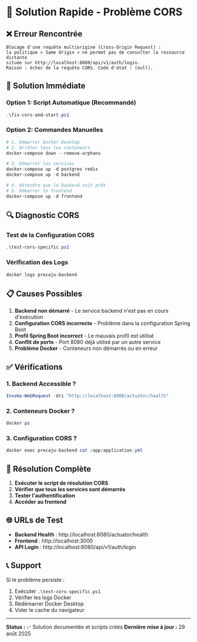 # 🚨 Solution Rapide - Problème CORS

## ❌ Erreur Rencontrée

```
Blocage d'une requête multiorigine (Cross-Origin Request) :
la politique « Same Origin » ne permet pas de consulter la ressource distante
située sur http://localhost:8080/api/v1/auth/login.
Raison : échec de la requête CORS. Code d'état : (null).
```

## 🔧 Solution Immédiate

### Option 1: Script Automatique (Recommandé)

```powershell
.\fix-cors-and-start.ps1
```

### Option 2: Commandes Manuelles

```powershell
# 1. Démarrer Docker Desktop
# 2. Arrêter tous les conteneurs
docker-compose down --remove-orphans

# 3. Démarrer les services
docker-compose up -d postgres redis
docker-compose up -d backend

# 4. Attendre que le backend soit prêt
# 5. Démarrer le frontend
docker-compose up -d frontend
```

## 🔍 Diagnostic CORS

### Test de la Configuration CORS

```powershell
.\test-cors-specific.ps1
```

### Vérification des Logs

```powershell
docker logs precaju-backend
```

## 📋 Causes Possibles

1. **Backend non démarré** - Le service backend n'est pas en cours d'exécution
2. **Configuration CORS incorrecte** - Problème dans la configuration Spring Boot
3. **Profil Spring Boot incorrect** - Le mauvais profil est utilisé
4. **Conflit de ports** - Port 8080 déjà utilisé par un autre service
5. **Problème Docker** - Conteneurs non démarrés ou en erreur

## ✅ Vérifications

### 1. Backend Accessible ?

```powershell
Invoke-WebRequest -Uri "http://localhost:8080/actuator/health"
```

### 2. Conteneurs Docker ?

```powershell
docker ps
```

### 3. Configuration CORS ?

```powershell
docker exec precaju-backend cat /app/application.yml
```

## 🎯 Résolution Complète

1. **Exécuter le script de résolution CORS**
2. **Vérifier que tous les services sont démarrés**
3. **Tester l'authentification**
4. **Accéder au frontend**

## 🌐 URLs de Test

- **Backend Health** : http://localhost:8080/actuator/health
- **Frontend** : http://localhost:3000
- **API Login** : http://localhost:8080/api/v1/auth/login

## 📞 Support

Si le problème persiste :

1. Exécuter `.\test-cors-specific.ps1`
2. Vérifier les logs Docker
3. Redémarrer Docker Desktop
4. Vider le cache du navigateur

---

**Status :** ✅ Solution documentée et scripts créés
**Dernière mise à jour :** 29 août 2025

